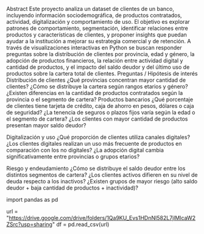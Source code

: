 Abstract
Este proyecto analiza un dataset de clientes de un banco, incluyendo información sociodemográfica, de productos contratados, actividad, digitalización y comportamiento de uso.
El objetivo es explorar patrones de comportamiento, segmentación, identificar relaciones entre productos y características de clientes, y proponer insights que puedan ayudar a la institución
a mejorar su estrategia comercial y de retención.
A través de visualizaciones interactivas en Python se buscan responder preguntas sobre la distribución de clientes por provincia, edad y género, la adopción de productos financieros, la relación entre actividad digital y cantidad de productos, y el impacto del saldo deudor 
y del último uso de productos sobre la cartera total de clientes.
Preguntas / Hipótesis de interés
Distribución de clientes
¿Qué provincias concentran mayor cantidad de clientes?
¿Cómo se distribuye la cartera según rangos etarios y género?
¿Existen diferencias en la cantidad de productos contratados según la provincia o el segmento de cartera?
Productos bancarios
¿Qué porcentaje de clientes tiene tarjeta de crédito, caja de ahorro en pesos, dólares o caja de seguridad?
¿La tenencia de seguros o plazos fijos varía según la edad o el segmento de cartera?
¿Los clientes con mayor cantidad de productos presentan mayor saldo deudor?

 Digitalización y uso
¿Qué proporción de clientes utiliza canales digitales?
¿Los clientes digitales realizan un uso más frecuente de productos  en comparación con los no digitales?
¿La adopción digital cambia significativamente entre provincias o grupos etarios?

Riesgo y endeudamiento
¿Cómo se distribuye el saldo deudor entre los distintos segmentos de cartera?
¿Los clientes activos difieren en su nivel de deuda respecto a los inactivos?
¿Existen grupos de mayor riesgo (alto saldo deudor + baja cantidad de productos + inactividad)?

import pandas as pd

url = "https://drive.google.com/drive/folders/1Qa9KU_Evs1HDnNI582L7jlMlcaW2ZSrc?usp=sharing"
df = pd.read_csv(url)
